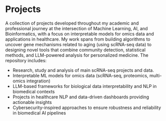 # Projects
A collection of projects developed throughout my academic and professional journey at the intersection of Machine Learning, AI, and Bioinformatics, with a focus on interpretable models for omics data and applications in healthcare. My work spans from building algorithms to uncover gene mechanisms related to aging (using scRNA-seq data) to designing novel tools that combine community detection, statistical methods, and LLM-powered analysis for personalized medicine.
The repository includes:
* Research, study and analysis of main scRNA-seq projects and data. 
* Interpretable ML models for omics data (scRNA-seq, proteomics, multi-omics integration)
* LLM-based frameworks for biological data interpretability and NLP in biomedical contexts
* Projects in healthcare NLP and data-driven dashboards providing actionable insights
* Cybersecurity-inspired approaches to ensure robustness and reliability in biomedical AI pipelines
